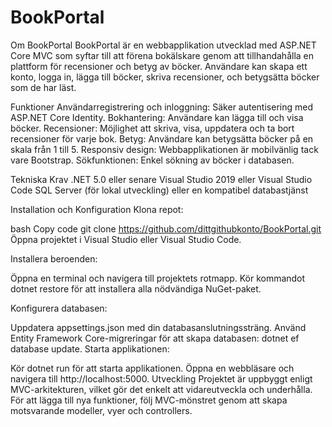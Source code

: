 # BookPortal
Om BookPortal
BookPortal är en webbapplikation utvecklad med ASP.NET Core MVC som syftar till att förena bokälskare genom att tillhandahålla en plattform för recensioner och betyg av böcker. Användare kan skapa ett konto, logga in, lägga till böcker, skriva recensioner, och betygsätta böcker som de har läst.

Funktioner
Användarregistrering och inloggning: Säker autentisering med ASP.NET Core Identity.
Bokhantering: Användare kan lägga till och visa böcker.
Recensioner: Möjlighet att skriva, visa, uppdatera och ta bort recensioner för varje bok.
Betyg: Användare kan betygsätta böcker på en skala från 1 till 5.
Responsiv design: Webbapplikationen är mobilvänlig tack vare Bootstrap.
Sökfunktionen: Enkel sökning av böcker i databasen.

Tekniska Krav
.NET 5.0 eller senare
Visual Studio 2019 eller Visual Studio Code
SQL Server (för lokal utveckling) eller en kompatibel databastjänst

Installation och Konfiguration
Klona repot:

bash
Copy code
git clone https://github.com/dittgithubkonto/BookPortal.git
Öppna projektet i Visual Studio eller Visual Studio Code.

Installera beroenden:

Öppna en terminal och navigera till projektets rotmapp.
Kör kommandot dotnet restore för att installera alla nödvändiga NuGet-paket.

Konfigurera databasen:

Uppdatera appsettings.json med din databasanslutningssträng.
Använd Entity Framework Core-migreringar för att skapa databasen: dotnet ef database update.
Starta applikationen:

Kör dotnet run för att starta applikationen.
Öppna en webbläsare och navigera till http://localhost:5000.
Utveckling
Projektet är uppbyggt enligt MVC-arkitekturen, vilket gör det enkelt att vidareutveckla och underhålla. För att lägga till nya funktioner, följ MVC-mönstret genom att skapa motsvarande modeller, vyer och controllers.


